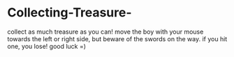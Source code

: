 # Collecting-Treasure-
collect as much treasure as you can! move the boy with your mouse towards the left or right side, but beware of the swords on the way. if you hit one, you lose! good luck =) 
